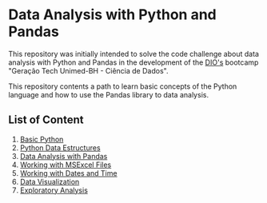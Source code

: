 # Data Analysis with Python and Pandas

This repository was initially intended to solve the code challenge about data analysis with Python
and Pandas in the development of the [DIO's](https://dio.me) bootcamp "Geração Tech Unimed-BH - Ciência de Dados".

This repository contents a path to learn basic concepts of the Python language and how to use the Pandas library to data analysis.

## List of Content

1. [Basic Python](./basic-python.ipynb)
2. [Python Data Estructures](./basic-python-data-structures.ipynb)
3. [Data Analysis with Pandas](./data-analysis-pandas.ipynb)
4. [Working with MSExcel Files](#)
5. [Working with Dates and Time](#)
6. [Data Visualization](#)
7. [Exploratory Analysis](#)
